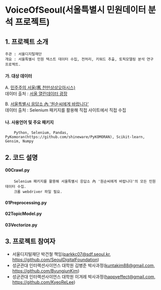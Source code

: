 # VoiceOfSeoul(서울특별시 민원데이터 분석 프로젝트)


## 1. 프로젝트 소개
    주관 : 서울디지털재단  
    개요 : 서울특별시 민원 텍스트 데이터 수집, 전처리, 키워드 추출, 토픽모델링 분석 연구 프로젝트.
  #### 가. 대상 데이터
  A. [민주주의 서울(舊 천만상상오아시스)](https://democracy.seoul.go.kr/front/index.do)  
        데이터 출처 : [서울 열린데이터 광장](https://data.seoul.go.kr/dataList/datasetView.do?infId=OA-2563&srvType=S&serviceKind=1&currentPageNo=1)
            
  B. [서울특별시 응답소 內 '원순씨에게 바랍니다'](http://eungdapso.seoul.go.kr/Shr/Shr01/Shr01_lis.jsp)  
        데이터 출처 : Selenium 패키지를 활용해 직접 사이트에서 직접 수집
            
            
  #### 나. 사용언어 및 주요 패키지
        Python, Selenium, Pandas, PyKomoran(https://github.com/shineware/PyKOMORAN), Scikit-learn, Gensim, Numpy
  
  
## 2. 코드 설명
  #### 00Crawl.py
        Selenium 패키지를 활용해 서울특별시 응답소 內 '원순씨에게 바랍니다'의 모든 민원 데이터 수집.  
        크롬 webdriver 파일 필요.
        
  #### 01Preprocessing.py
  
  #### 02TopicModel.py
  
  #### 03Vectorize.py

## 3. 프로젝트 참여자
- 서울디지털재단 박건철 책임(parkkc07@sdf.seoul.kr, https://github.com/SeoulDigitalFoundation)
- 성균관대 인터랙션사이언스 대학원 김병준 박사과정(kuntakim88@gmail.com, https://github.com/ByungjunKim)
- 성균관대 인터랙션사이언스 대학원 이겨레 박사과정(happyeffect@gmail.com, https://github.com/KyeoReLee)
